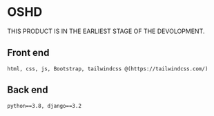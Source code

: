 # OSHD

THIS PRODUCT IS IN THE EARLIEST STAGE OF THE DEVOLOPMENT.

## Front end
    html, css, js, Bootstrap, tailwindcss @(https://tailwindcss.com/)

## Back end
    python==3.8, django==3.2
